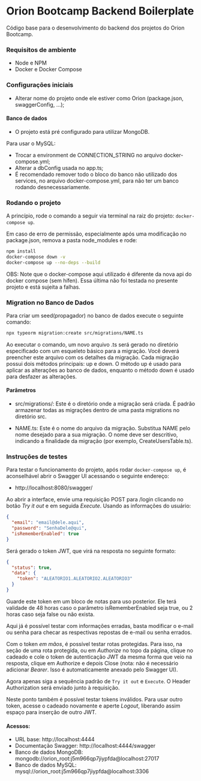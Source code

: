 # Orion Bootcamp Backend Boilerplate

Código base para o desenvolvimento do backend dos projetos do Orion Bootcamp.

### Requisitos de ambiente
- Node e NPM
- Docker e Docker Compose

### Configurações iniciais
- Alterar nome do projeto onde ele estiver como Orion (package.json, swaggerConfig, ...);

#### Banco de dados
- O projeto está pré configurado para utilizar MongoDB.

Para usar o MySQL:
- Trocar a environment de CONNECTION_STRING no arquivo docker-compose.yml;
- Alterar a dbConfig usada no app.ts;
- É recomendado remover todo o bloco do banco não utilizado dos services, no arquivo docker-compose.yml, para não ter um banco rodando desnecessariamente.

### Rodando o projeto
A princípio, rode o comando a seguir via terminal na raiz do projeto: `docker-compose up`.

Em caso de erro de permissão, especialmente após uma modificação no package.json, remova a pasta node_modules e rode:
```sh
npm install
docker-compose down -v 
docker-compose up --no-deps --build
```
OBS: Note que o docker-compose aqui utilizado é diferente da nova api do docker compose (sem hífen). Essa última não foi testada no presente projeto e está sujeita a falhas.

### Migration no Banco de Dados
Para criar um seed(propagador) no banco de dados execute o seguinte comando:
```sh
npx typeorm migration:create src/migrations/NAME.ts
```
Ao executar o comando, um novo arquivo .ts será gerado no diretório especificado com um esqueleto básico para a migração. Você deverá preencher este arquivo com os detalhes da migração. Cada migração possui dois métodos principais: up e down. O método up é usado para aplicar as alterações ao banco de dados, enquanto o método down é usado para desfazer as alterações.

#### Parâmetros
- src/migrations/: Este é o diretório onde a migração será criada. É padrão armazenar todas as migrações dentro de uma pasta migrations no diretório src.

- NAME.ts: Este é o nome do arquivo da migração. Substitua NAME pelo nome desejado para a sua migração. O nome deve ser descritivo, indicando a finalidade da migração (por exemplo, CreateUsersTable.ts).

### Instruções de testes
Para testar o funcionamento do projeto, após rodar ```docker-compose up```, é aconselhável abrir o Swagger UI acessando o seguinte endereço:
- http://localhost:8080/swagger/

Ao abrir a interface, envie uma requisição POST para /login clicando no botão _Try it out_ e em seguida _Execute_.
Usando as informações do usuário:
```json
{
  "email": "email@dele.aqui",
  "password": "SenhaDele@qui",
  "isRememberEnabled": true
}
```
Será gerado o token JWT, que virá na resposta no seguinte formato:
```json
{
  "status": true,
  "data": {
    "token": "ALEATORIO1.ALEATORIO2.ALEATORIO3"
  }
}
```
Guarde este token em um bloco de notas para uso posterior. Ele terá validade de 48 horas caso o parâmetro isRememberEnabled seja true, ou 2 horas caso seja false ou não exista.

Aqui já é possível testar com informações erradas, basta modificar o e-mail ou senha para checar as respectivas repostas de e-mail ou senha errados.

Com o token _em mãos_, é possível testar rotas protegidas. Para isso, na seção de uma rota protegida, ou em _Authorize_ no topo da página, clique no cadeado e cole o token de autenticação JWT da mesma forma que veio na resposta, clique em Authorize e depois Close (nota: não é necessário adicionar _Bearer_. Isso é automaticamente anexado pelo Swagger UI).

Agora apenas siga a sequência padrão de `Try it out` e `Execute`. O Header Authorization será enviado junto à requisição.

Neste ponto também é possível testar tokens inválidos.
Para usar outro token, acesse o cadeado novamente e aperte _Logout_, liberando assim espaço para inserção de outro JWT.

#### Acessos:
- URL base: http://localhost:4444
- Documentação Swagger: http://localhost:4444/swagger
- Banco de dados MongoDB: mongodb://orion_root:j5m966qp7jiypfda@localhost:27017
- Banco de dados MySQL: mysql://orion_root:j5m966qp7jiypfda@localhost:3306

